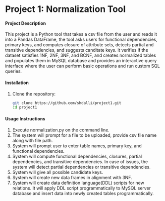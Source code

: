 # Project 1: Normalization Tool

#### Project Description
This project is a Python tool that takes a csv file from the user and reads it into a Pandas DataFrame, the tool asks users for functional dependencies, primary keys, and computes closure of attribute sets, detects partial and transitive dependencies, and suggests canditate keys. It verifies if the dataset satisfies 1NF, 2NF, 3NF, and BCNF, and creates normalized tables and populates them in MySQL database and provides an interactive query interface where the user can perform basic operations and run custom SQL queries.

#### Installation
1. Clone the repository:
   ```bash
   git clone https://github.com/shdalli/project1.git
   cd project1
#### Usage Instructions
1. Execute normalization.py on the command line.
2. The system will prompt for a file to be uploaded, provide csv file name along with file path.
3. System will prompt user to enter table names, primary key, and functional dependencies.
4. System will compute functional dependencies, closures, partial dependencies, and transitive dependencies. In case of issues, the system will detect partial dependencies or transitive dependencies.
5. System will give all possible candidate keys.
6. System will create new data frames in alignment with 3NF.
7. System will create data definition language(DDL) scripts for new relations. It will apply DDL script programmatically to MySQL server database and insert data into newly created tables programmatically. 
